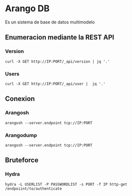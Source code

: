 # Arango DB
Es un sistema de base de datos multimodelo


## Enumeracion mediante la REST API
### Version
```
curl -X GET http://IP:PORT/_api/version | jq '.'
```
### Users
```
curl -X GET http://IP:PORT/_api/user |  jq '.'
```

## Conexion
### Arangosh
```
arangosh --server.endpoint tcp://IP:PORT
```
### Arangodump
```
arangosh --server.endpoint tcp://IP:PORT
```

## Bruteforce
### Hydra
```
hydra -L USERLIST -P PASSWORDLIST -s PORT -f IP http-get /endpoiint/to/authenticate
```
